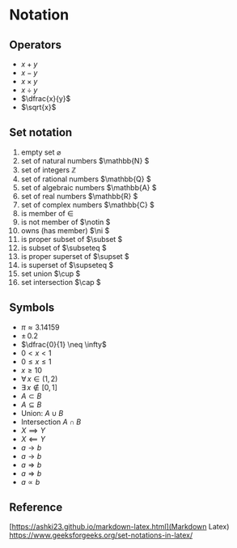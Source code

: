 # Notation

## Operators
- $x + y$
- $x - y$
- $x \times y$ 
- $x \div y$
- $\dfrac{x}{y}$
- $\sqrt{x}$

## Set notation
1. empty set	$\varnothing$
2. set of natural numbers	$\mathbb{N}	$
3. set of integers	$\mathbb{Z}$
4. set of rational numbers	$\mathbb{Q}	$
5. set of algebraic numbers	$\mathbb{A}	$
6. set of real numbers	$\mathbb{R}	$
7. set of complex numbers	$\mathbb{C}	$
8. is member of	$\in$
9. is not member of	$\notin	$
10. owns (has member)	$\ni	$
11. is proper subset of	$\subset 	$
12. is subset of	$\subseteq	$
13. is proper superset of	$\supset	$
14. is superset of	$\supseteq	$
15. set union	$\cup	$
15. set intersection	$\cap	$

## Symbols
- $\pi \approx 3.14159$
- $\pm \, 0.2$
- $\dfrac{0}{1} \neq \infty$
- $0 < x < 1$
- $0 \leq x \leq 1$
- $x \geq 10$
- $\forall \, x \in (1,2)$
- $\exists \, x \notin [0,1]$
- $A \subset B$
- $A \subseteq B$
- Union: $A \cup B$
- Intersection $A \cap B$
- $X \implies Y$
- $X \impliedby Y$
- $a \to b$
- $a \longrightarrow b$
- $a \Rightarrow b$
- $a \Longrightarrow b$
- $a \propto b$





## Reference
[https://ashki23.github.io/markdown-latex.html](Markdown Latex)
https://www.geeksforgeeks.org/set-notations-in-latex/